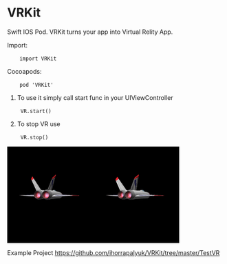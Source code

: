 # VRKit
Swift IOS Pod. VRKit turns your app into Virtual Relity App.

Import:

        import VRKit

Cocoapods:

        pod 'VRKit'

1) To use it simply call start func in your UIViewController

        VR.start()
        
1) To stop VR use 

        VR.stop()

        
<img src="https://github.com/ihorrapalyuk/VRKit/blob/master/vr.gif" alt="alt text" width= "400px" align="center">


Example Project https://github.com/ihorrapalyuk/VRKit/tree/master/TestVR 


